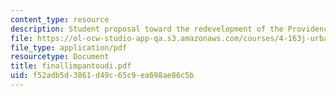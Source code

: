 ```yaml
---
content_type: resource
description: Student proposal toward the redevelopment of the Providence waterfront.
file: https://ol-ocw-studio-app-qa.s3.amazonaws.com/courses/4-163j-urban-design-studio-providence-spring-2005/f52adb5d3861d49c65c9ea698ae86c5b_finallimpantoudi.pdf
file_type: application/pdf
resourcetype: Document
title: finallimpantoudi.pdf
uid: f52adb5d-3861-d49c-65c9-ea698ae86c5b
---
```

